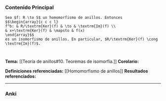 ### Contenido Principal

```ad-theorem
Sea $f: R \to S$ un homomorfismo de anillos. Entonces
$$\begin{array}{c c c l}
f^b: & R/\textrm{Ker}(f) & \to & \textrm{Im}(f) \\
& x+\textrm{Ker}(f) & \mapsto & f(x)
\end{array}$$
es un isomorfismo de anillos. En particular, $R/\textrm{Ker}(f) \cong \textrm{Im}(f)$.
```

```ad-proof


```

**Tema:** [[Teoría de anillos#10. Teoremas de isomorfía.]]
**Corolario:**

**Definiciones referenciadas:** [[Homomorfismo de anillos]]
**Resultados referenciados:**

---
### Anki

